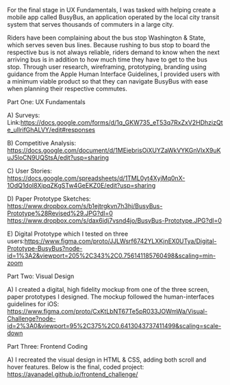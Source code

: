 For the final stage in UX Fundamentals, I was tasked with helping create a mobile app called BusyBus, an application operated by the local city transit system that serves thousands of commuters in a large city. 

Riders have been complaining about the bus stop Washington & State, which serves seven bus lines. Because rushing to bus stop to board the respective bus is not always reliable, riders demand to know when the next arriving bus is in addition to how much time they have to get to the bus stop. Through user research, wireframing, prototyping, branding using guidance from the Apple Human Interface Guidelines, I provided users with a minimum viable product so that they can navigate BusyBus with ease when planning their respective commutes.

Part One: UX Fundamentals

A) Surveys: Link:https://docs.google.com/forms/d/1q_GKW735_eT53q7RxZxV2HDhzizQte_ullrifGhALVY/edit#responses

B) Competitive Analysis: https://docs.google.com/document/d/1MEiebrisOiXUYZaWkVYKGnVlxX9uKuJ5loCN9UQStsA/edit?usp=sharing

C) User Stories: https://docs.google.com/spreadsheets/d/1TML0yt4XyjMq0nX-1OdQ1doI8XipqZKgSTw4GeEKZ0E/edit?usp=sharing

D) Paper Prototype Sketches: https://www.dropbox.com/s/b1ejtrgkvn7h3hj/BusyBus-Prototype%28Revised%29.JPG?dl=0
                             https://www.dropbox.com/s/dax6idj7vsnd4jo/BusyBus-Prototype.JPG?dl=0

E) Digital Prototype which I tested on three users:https://www.figma.com/proto/JJLWsrf6742YLXKjnEX0UTya/Digital-Prototype-BusyBus?node-id=1%3A2&viewport=205%2C343%2C0.756141185760498&scaling=min-zoom

Part Two: Visual Design

A) I created a digital, high fidelity mockup from one of the three screen, paper prototypes I designed. The mockup followed the human-interfaces guidelines for iOS: https://www.figma.com/proto/CxKtLbNT67Te5pR033JOWmWa/Visual-Challenge?node-id=2%3A0&viewport=95%2C375%2C0.6413043737411499&scaling=scale-down

Part Three: Frontend Coding

A) I recreated the visual design in HTML & CSS, adding both scroll and hover features. Below is the final, coded project:
https://avanadel.github.io/frontend_challenge/
